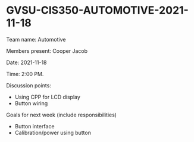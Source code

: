 # GVSU-CIS350-AUTOMOTIVE-2021-11-18

Team name:
Automotive

Members present:
Cooper
Jacob

Date:
2021-11-18

Time:
2:00 PM.

Discussion points: 

* Using CPP for LCD display
* Button wiring

Goals for next week (include responsibilities)

* Button interface
* Calibration/power using button

